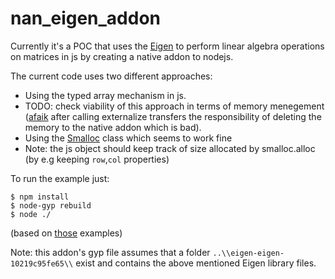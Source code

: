 # nan_eigen_addon

Currently it's a POC that uses the [Eigen](http://eigen.tuxfamily.org/index.php?title=Main_Page) to perform linear algebra operations on matrices in js by creating a native addon to nodejs.

The current code uses two different approaches:

* Using the typed array mechanism in js.
 * TODO: check viability of this approach in terms of memory menegement ([afaik](https://github.com/nodejs/node/issues/883) after calling externalize transfers the responsibility of deleting the memory to the native addon which is bad).
* Using the [Smalloc](https://nodejs.org/api/smalloc.html) class which seems to work fine
 * Note: the js object should keep track of size allocated by smalloc.alloc (by e.g keeping `row`,`col` properties)

To run the example just:

```text
$ npm install
$ node-gyp rebuild
$ node ./
```
(based on [those](https://github.com/nodejs/node-addon-examples) examples)

Note: this addon's gyp file assumes that a folder `..\\eigen-eigen-10219c95fe65\\` exist and contains the above mentioned Eigen library files.
